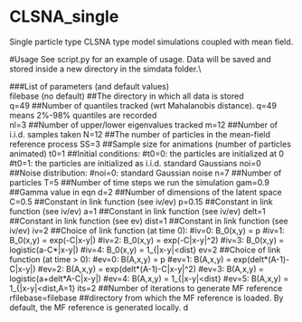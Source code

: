 # CLSNA_single
Single particle type CLSNA type model simulations coupled with mean field.

#Usage
See script.py for an example of usage. Data will be saved and stored inside a new directory in the simdata folder.\

###List of parameters (and default values)\
filebase (no default)					##The directory in which all data is stored\
q=49													##Number of quantiles tracked (wrt Mahalanobis distance). q=49 means 2%-98% quantiles are recorded\
nl=3                          ##Number of upper/lower eigenvalues tracked
m=12                          ##Number of i.i.d. samples taken
N=12                          ##The number of particles in the mean-field reference process
SS=3                          ##Sample size for animations (number of particles animated)
t0=1                          ##Initial conditions:
                                      #t0=0: the particles are initialized at 0
                                      #t0=1: the particles are initialized as i.i.d. standard Gaussians
noi=0                         ##Noise distribution:
                                      #noi=0: standard Gaussian noise
n=7                           ##Number of particles
T=5                           ##Number of time steps we run the simulation
gam=0.9                       ##Gamma value in eqn
d=2                           ##Number of dimensions of the latent space
C=0.5                         ##Constant in link function (see iv/ev)
p=0.15                        ##Constant in link function (see iv/ev)
a=1                           ##Constant in link function (see iv/ev)
delt=1                        ##Constant in link function (see ev)
dist=1                        ##Constant in link function (see iv/ev)
iv=2                          ##Choice of link function (at time 0):
                                      #iv=0: B_0(x,y) = p
                                      #iv=1: B_0(x,y) = exp(-C|x-y|)
                                      #iv=2: B_0(x,y) = exp(-C|x-y|^2)
                                      #iv=3: B_0(x,y) = logistic(a-C*|x-y|)
                                      #iv=4: B_0(x,y) = 1_{|x-y|<dist}
ev=2                          ##Choice of link function (at time > 0):
                                      #ev=0: B(A,x,y) = p
                                      #ev=1: B(A,x,y) = exp(delt*(A-1)-C|x-y|)
                                      #ev=2: B(A,x,y) = exp(delt*(A-1)-C|x-y|^2)
                                      #ev=3: B(A,x,y) = logistic(a+delt*A-C|x-y|)
                                      #ev=4: B(A,x,y) = 1_{|x-y|<dist}
                                      #ev=5: B(A,x,y) = 1_{|x-y|<dist,A=1}
its=2                         ##Number of iterations to generate MF reference
rfilebase=filebase            ##directory from which the MF reference is loaded. By default, the MF reference is generated locally.
  d
